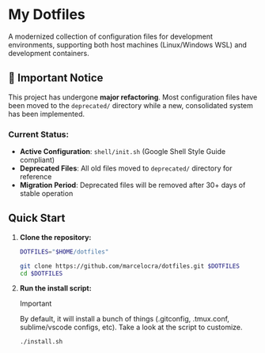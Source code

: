 # My Dotfiles

A modernized collection of configuration files for development environments, supporting both host machines (Linux/Windows WSL) and development containers.

## 🚨 Important Notice

This project has undergone **major refactoring**. Most configuration files have been moved to the `deprecated/` directory while a new, consolidated system has been implemented.

### Current Status:

- **Active Configuration**: `shell/init.sh` (Google Shell Style Guide compliant)
- **Deprecated Files**: All old files moved to `deprecated/` directory for reference
- **Migration Period**: Deprecated files will be removed after 30+ days of stable operation

## Quick Start

1. **Clone the repository:**

   ```sh
   DOTFILES="$HOME/dotfiles"

   git clone https://github.com/marcelocra/dotfiles.git $DOTFILES
   cd $DOTFILES
   ```

2. **Run the install script:**

   > [!IMPORTANT]
   > By default, it will install a bunch of things (.gitconfig, .tmux.conf, sublime/vscode configs, etc). Take a look at the script to customize.

   ```sh
   ./install.sh  
   ```
